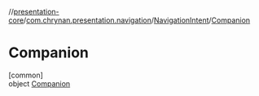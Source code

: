 //[presentation-core](../../../../index.md)/[com.chrynan.presentation.navigation](../../index.md)/[NavigationIntent](../index.md)/[Companion](index.md)

# Companion

[common]\
object [Companion](index.md)
